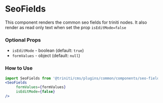 # SeoFields
This component renders the common seo fields for triniti nodes.
It also render as read only text when set the prop `isEditMode=false`

### Optional Props
+ `isEditMode` - boolean (default: `true`)
+ `formValues` - object (default: `null`)

### How to Use
```jsx harmony
import SeoFields from '@triniti/cms/plugins/common/components/seo-fields'
<SeoFields
     formValues={formValues}
     isEditMode={false}
/>
```
